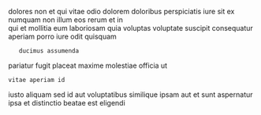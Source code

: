 <!--
title: Up-sized didactic capability
author: Meaghan
date: 2015-04-15-2057
link: 2015-04-15-2057-up-sized-didactic-capability
tags: [IX,kittens,graphics,design]
-->

dolores non et  qui  vitae
odio dolorem doloribus perspiciatis iure sit ex
numquam non illum eos  rerum et in  
qui et 
mollitia eum laboriosam quia voluptas voluptate
 suscipit consequatur aperiam  porro iure odit quisquam
 	   ducimus assumenda 
 pariatur   fugit 
placeat  maxime molestiae officia  ut
 	vitae aperiam id
  iusto aliquam sed  id aut voluptatibus 
similique ipsam  aut   et
 sunt aspernatur ipsa   et distinctio 
 beatae est eligendi